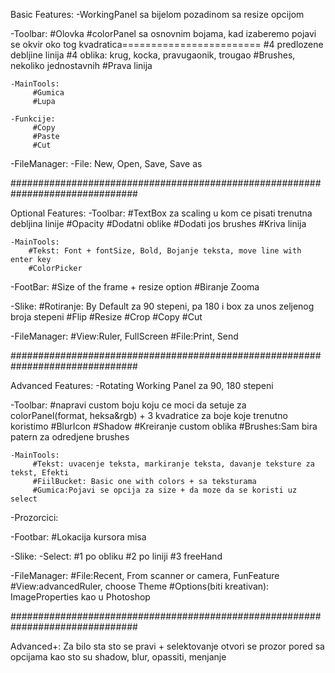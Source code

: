 Basic Features:
-WorkingPanel sa bijelom pozadinom sa resize opcijom

-Toolbar:
		 #Olovka 
		 #colorPanel sa osnovnim bojama, kad izaberemo pojavi se okvir oko tog kvadratica========================
		 #4 predlozene debljine linija 
		 #4 oblika: krug, kocka, pravugaonik, trougao
		 #Brushes, nekoliko jednostavnih 
		 #Prava linija

	-MainTools:
		 #Gumica
		 #Lupa

	-Funkcije:
		 #Copy
		 #Paste
		 #Cut

-FileManager:
	-File: New, Open, Save, Save as


###############################################################################


Optional Features:
-Toolbar:
 		#TextBox za scaling u kom ce pisati trenutna debljina linije
 		#Opacity
 		#Dodatni oblike
 		#Dodati jos brushes 
 		#Kriva linija

 	-MainTools:
 		#Tekst: Font + fontSize, Bold, Bojanje teksta, move line with enter key
 		#ColorPicker

-FootBar:
		#Size of the frame + resize option
		#Biranje Zooma

-Slike:
		#Rotiranje: By Default za 90 stepeni, pa 180 i box za unos zeljenog broja stepeni
		#Flip
		#Resize
		#Crop
		#Copy
		#Cut

-FileManager:
		#View:Ruler, FullScreen
		#File:Print, Send


###############################################################################


Advanced Features:
-Rotating Working Panel za 90, 180 stepeni 

-Toolbar:
		 #napravi custom boju koju ce moci da setuje za colorPanel(format, heksa&rgb) + 3 kvadratice za boje koje trenutno koristimo
		 #BlurIcon
		 #Shadow
		 #Kreiranje custom oblika
		 #Brushes:Sam bira patern za odredjene brushes

	-MainTools:
		 #Tekst: uvacenje teksta, markiranje teksta, davanje teksture za tekst, Efekti
		 #FiilBucket: Basic one with colors + sa teksturama
		 #Gumica:Pojavi se opcija za size + da moze da se koristi uz select

-Prozorcici:

-Footbar:
		 #Lokacija kursora misa

-Slike:
	-Select:
		 #1 po obliku
		 #2 po liniji 
		 #3 freeHand

-FileManager:
		 #File:Recent, From scanner or camera, FunFeature
		 #View:advancedRuler, choose Theme
		 #Options(biti kreativan): ImageProperties kao u Photoshop


###############################################################################


Advanced+:
Za bilo sta sto se pravi + selektovanje otvori se prozor pored sa opcijama kao sto su shadow, blur, opassiti, menjanje
